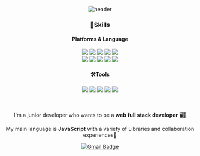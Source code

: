   <div align="center"> 

  ![header](https://capsule-render.vercel.app/api?type=waving&color=0:FFBBD2,50:FFE8BB,100:FFC6BB&text=Lee%20Seul%20Yi&height=200&fontColor=FFFFFF)
 
  </div>
    
<div align="center"> 
  
### 💪Skills
  #### Platforms & Language
  <div>
   <img src="https://img.shields.io/badge/Python-3776AB?style=flat-square&logo=Python&logoColor=white"/>
   <img src="https://img.shields.io/badge/Javascript-F7DF1E?style=flat-square&logo=JavaScript&logoColor=white"/>
      <img src="https://img.shields.io/badge/Node.js-339933?style=flat-square&logo=Node.js&logoColor=white"/>
   <img src="https://img.shields.io/badge/Java-007396?style=flat-square&logo=Java&logoColor=white"/>
   <img src="https://img.shields.io/badge/C%23-239120?style=flat-square&logo=CSharp&logoColor=white"/>
  </div>
  <div>
   <img src="https://img.shields.io/badge/Android-3DDC84?style=flat-square&logo=Android&logoColor=white"/>
   <img src="https://img.shields.io/badge/React-61DAFB?style=flat-square&logo=React&logoColor=white"/>
   <img src="https://img.shields.io/badge/Vue-4FC08D?style=flat-square&logo=Vue.js&logoColor=white"/>
   <img src="https://img.shields.io/badge/GraphQL-E10098?style=flat-square&logo=GraphQL&logoColor=white"/>
   <img src="https://img.shields.io/badge/Prisma-2D3748?style=flat-square&logo=Prisma&logoColor=white"/>
  </div>
  
  #### 🛠Tools
  <img src="https://img.shields.io/badge/Git-F05032?style=flat-square&logo=Git&logoColor=white"/>
  <img src="https://img.shields.io/badge/Firebase-FFCA28?style=flat-square&logo=Firebase&logoColor=white"/>
  <img src="https://img.shields.io/badge/Android Studio-3DDC84?style=flat-square&logo=AndroidStudio&logoColor=white"/>
  <img src="https://img.shields.io/badge/Webstrom-black?style=flat-square&logo=WebStorm&logoColor=white"/>
  <img src="https://img.shields.io/badge/Visual Studio Code-007ACC?style=flat-square&logo=Visual Studio Code&logoColor=white"/>
  
  
  <br>
  <br>
  <br>
  
  I'm a junior developer who wants to be a **web full stack developer** 🖥️💖

  My main language is **JavaScript** with a variety of Libraries and collaboration experiences💪
  
  [![Gmail Badge](https://img.shields.io/badge/Gmail-d14836?style=flat-square&logo=Gmail&logoColor=white&link=mailto:iseuli713@gmail.com)](mailto:iseuli713@gmail.com)

  
<!-- ![Seyiul's github stats](https://github-readme-stats.vercel.app/api?username=Seyiul&show_icons=true&theme=radical&count_private=true&bg_color=white&text_color=black) -->

  <!-- [![Solved.ac프로필](http://mazassumnida.wtf/api/v2/generate_badge?boj=iseuli713)](https://solved.ac/iseuli713) -->

<!--   [![Solved.ac프로필](http://mazassumnida.wtf/api/mini/generate_badge?boj=iseuli713)](https://solved.ac/iseuli713) -->
</div>
<!--
**Seyiul/Seyiul** is a ✨ _special_ ✨ repository because its `README.md` (this file) appears on your GitHub profile.

Here are some ideas to get you started:

- 🔭 I’m currently working on ...
- 🌱 I’m currently learning ...
- 👯 I’m looking to collaborate on ...
- 🤔 I’m looking for help with ...
- 💬 Ask me about ...
- 📫 How to reach me: ...
- 😄 Pronouns: ...
- ⚡ Fun fact: ...
-->
